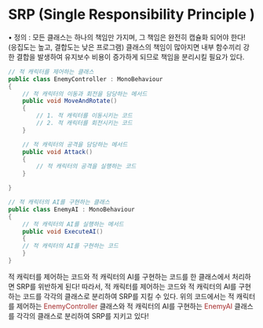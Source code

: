 # SRP (Single Responsibility Principle )

• 정의 : 모든 클래스는 하나의 책임만 가지며, 그 책임은 완전히 캡슐화 되어야 한다!
(응집도는 높고, 결합도는 낮은 프로그램)
클래스의 책임이 많아지면 내부 함수끼리 강한 결합을 발생하여
유지보수 비용이 증가하게 되므로 책임을 분리시킬 필요가 있다.

```cs
// 적 캐릭터를 제어하는 클래스
public class EnemyController : MonoBehaviour
{
    // 적 캐릭터의 이동과 회전을 담당하는 메서드
    public void MoveAndRotate()
    {
        // 1. 적 캐릭터를 이동시키는 코드
        // 2. 적 캐릭터를 회전시키는 코드
    }

    // 적 캐릭터의 공격을 담당하는 메서드
    public void Attack()
    {
        // 적 캐릭터의 공격을 실행하는 코드
    }

}

// 적 캐릭터의 AI를 구현하는 클래스
public class EnemyAI : MonoBehaviour
{
    // 적 캐릭터의 AI를 실행하는 메서드
    public void ExecuteAI()
    {
    // 적 캐릭터의 AI를 구현하는 코드
    }
}
```

적 캐릭터를 제어하는 코드와 적 캐릭터의 AI를 구현하는 코드를 한 클래스에서 처리하면 SRP를 위반하게 된다!
따라서, 적 캐릭터를 제어하는 코드와 적 캐릭터의 AI를 구현하는 코드를 각각의 클래스로 분리하여 SRP를 지킬 수 있다.
위의 코드에서는 적 캐릭터를 제어하는 <span style="color:brown">EnemyController</span> 클래스와 적 캐릭터의 AI를 구현하는 <span style="color:brown">EnemyAI</span> 클래스를 각각의 클래스로 분리하여 SRP를 지키고 있다!
